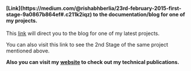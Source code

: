 

<h4>[Link](https://medium.com/@rishabhberlia/23rd-february-2015-first-stage-9a0867b864ef#.c211k2iqz)  to the documentation/blog for one of my projects.</h4>

This [link](https://medium.com/@rishabhberlia/13th-april-2016-second-stage-b2ca82ee3100#.2yrxye6i5) will direct you to the blog for one of my latest projects.

You can also visit this link to see the 2nd Stage of the same project mentioned above.

__Also you can visit my [website](www.rishabhberlia.com) to check out my technical publications.__
